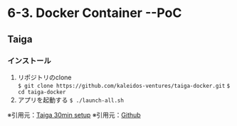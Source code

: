 # 6-3. Docker Container --PoC
## Taiga
### インストール
1. リポジトリのclone  
`$ git clone https://github.com/kaleidos-ventures/taiga-docker.git`
`$ cd taiga-docker`
1. アプリを起動する
`$ ./launch-all.sh`

※引用元：[Taiga 30min setup](https://resources.taiga.io/30min-setup/)
※引用元：[Github](https://github.com/kaleidos-ventures/taiga-docker)
